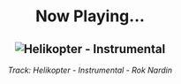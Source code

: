 <div align="center"> 
<h1>Now Playing...</h1>

![Helikopter - Instrumental](https://i.scdn.co/image/ab67616d00001e0224ecf583d21ad149e3dc7d38)
--
_<p>Track: Helikopter - Instrumental - Rok Nardin </p>_
</div>
